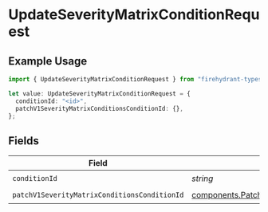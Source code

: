 # UpdateSeverityMatrixConditionRequest

## Example Usage

```typescript
import { UpdateSeverityMatrixConditionRequest } from "firehydrant-typescript-sdk/models/operations";

let value: UpdateSeverityMatrixConditionRequest = {
  conditionId: "<id>",
  patchV1SeverityMatrixConditionsConditionId: {},
};
```

## Fields

| Field                                                                                                                          | Type                                                                                                                           | Required                                                                                                                       | Description                                                                                                                    |
| ------------------------------------------------------------------------------------------------------------------------------ | ------------------------------------------------------------------------------------------------------------------------------ | ------------------------------------------------------------------------------------------------------------------------------ | ------------------------------------------------------------------------------------------------------------------------------ |
| `conditionId`                                                                                                                  | *string*                                                                                                                       | :heavy_check_mark:                                                                                                             | N/A                                                                                                                            |
| `patchV1SeverityMatrixConditionsConditionId`                                                                                   | [components.PatchV1SeverityMatrixConditionsConditionId](../../models/components/patchv1severitymatrixconditionsconditionid.md) | :heavy_check_mark:                                                                                                             | N/A                                                                                                                            |